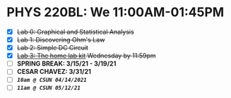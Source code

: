 # PHYS 220BL: We 11:00AM-01:45PM

- [X] ~~Lab 0: Graphical and Statistical Analysis~~
- [X] ~~Lab 1: Discovering Ohm's Law~~
- [X] ~~Lab 2: Simple DC Circuit~~
- [x] ~~[Lab 3: The home lab kit](http://www.csun.edu/~hpostma/2021-1-220BL/lab03/lab03.html) Wednesday by 11:59pm~~
- [ ] **SPRING BREAK: 3/15/21 - 3/19/21**
- [ ] **CESAR CHAVEZ: 3/31/21**
- [ ] **_```10am @ CSUN 04/14/2021```_**
- [ ] **_```11am @ CSUN 05/12/21```_**

